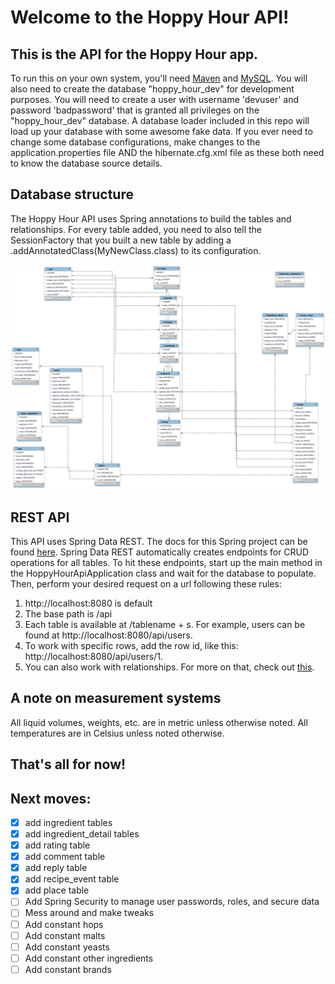 # Welcome to the Hoppy Hour API!

## This is the API for the Hoppy Hour app.

To run this on your own system, you'll need [Maven](https://maven.apache.org/) and [MySQL](https://www.mysql.com/downloads/). You will also need to create the database "hoppy_hour_dev" for development purposes. You will need to create a user with username 'devuser' and password 'badpassword' that is granted all privileges on the "hoppy_hour_dev" database. A database loader included in this repo will load up your database with some awesome fake data. If you ever need to change some database configurations, make changes to the application.properties file AND the hibernate.cfg.xml file as these both need to know the database source details.

## Database structure
The Hoppy Hour API uses Spring annotations to build the tables and relationships. For every table added, you need to also tell the SessionFactory that you built a new table by adding a .addAnnotatedClass(MyNewClass.class) to its configuration.

![eer diagram of the database](https://github.com/tkopdx/Hoppy-Hour-API/blob/main/er_diagram_3-15-22.png?raw=true)

## REST API

This API uses Spring Data REST. The docs for this Spring project can be found [here](https://spring.io/projects/spring-data-rest). Spring Data REST automatically creates endpoints for CRUD operations for all tables. To hit these endpoints, start up the main method in the HoppyHourApiApplication class and wait for the database to populate. Then, perform your desired request on a url following these rules:
    
1. http://localhost:8080 is default
2. The base path is /api
3. Each table is available at /tablename + s. For example, users can be found at http://localhost:8080/api/users.
4. To work with specific rows, add the row id, like this: http://localhost:8080/api/users/1.
5. You can also work with relationships. For more on that, check out [this](https://www.baeldung.com/spring-data-rest-relationships).

## A note on measurement systems
All liquid volumes, weights, etc. are in metric unless otherwise noted. All temperatures are in Celsius unless noted otherwise.

## That's all for now!

## Next moves:

- [X] add ingredient tables
- [X] add ingredient_detail tables
- [X] add rating table
- [X] add comment table
- [X] add reply table
- [X] add recipe_event table
- [X] add place table
- [ ] Add Spring Security to manage user passwords, roles, and secure data
- [ ] Mess around and make tweaks
- [ ] Add constant hops
- [ ] Add constant malts
- [ ] Add constant yeasts
- [ ] Add constant other ingredients
- [ ] Add constant brands